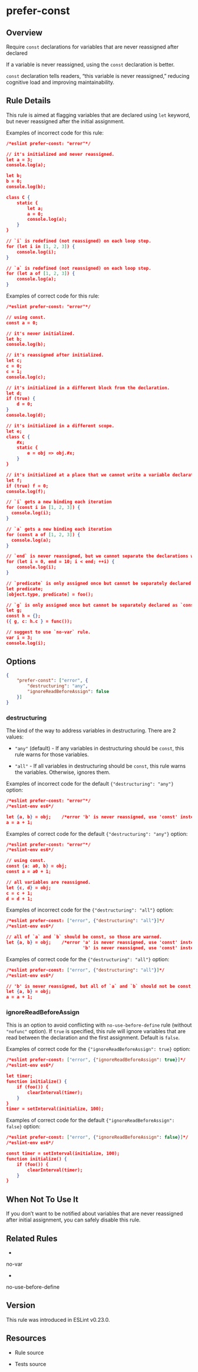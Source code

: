 

# prefer-const
## Overview

Require `const` declarations for variables that are never reassigned after declared

If a variable is never reassigned, using the `const` declaration is better.

`const` declaration tells readers, “this variable is never reassigned,” reducing cognitive load and improving maintainability.

## Rule Details

This rule is aimed at flagging variables that are declared using `let` keyword, but never reassigned after the initial assignment.

Examples of incorrect code for this rule:


```json
/*eslint prefer-const: "error"*/

// it's initialized and never reassigned.
let a = 3;
console.log(a);

let b;
b = 0;
console.log(b);

class C {
    static {
        let a;
        a = 0;
        console.log(a);
    }
}

// `i` is redefined (not reassigned) on each loop step.
for (let i in [1, 2, 3]) {
    console.log(i);
}

// `a` is redefined (not reassigned) on each loop step.
for (let a of [1, 2, 3]) {
    console.log(a);
}
```

Examples of correct code for this rule:


```json
/*eslint prefer-const: "error"*/

// using const.
const a = 0;

// it's never initialized.
let b;
console.log(b);

// it's reassigned after initialized.
let c;
c = 0;
c = 1;
console.log(c);

// it's initialized in a different block from the declaration.
let d;
if (true) {
    d = 0;
}
console.log(d);

// it's initialized in a different scope.
let e;
class C {
    #x;
    static {
        e = obj => obj.#x;
    }
}

// it's initialized at a place that we cannot write a variable declaration.
let f;
if (true) f = 0;
console.log(f);

// `i` gets a new binding each iteration
for (const i in [1, 2, 3]) {
  console.log(i);
}

// `a` gets a new binding each iteration
for (const a of [1, 2, 3]) {
  console.log(a);
}

// `end` is never reassigned, but we cannot separate the declarations without modifying the scope.
for (let i = 0, end = 10; i < end; ++i) {
    console.log(i);
}

// `predicate` is only assigned once but cannot be separately declared as `const`
let predicate;
[object.type, predicate] = foo();

// `g` is only assigned once but cannot be separately declared as `const`
let g;
const h = {};
({ g, c: h.c } = func());

// suggest to use `no-var` rule.
var i = 3;
console.log(i);
```

## Options


```json
{
    "prefer-const": ["error", {
        "destructuring": "any",
        "ignoreReadBeforeAssign": false
    }]
}
```

### destructuring

The kind of the way to address variables in destructuring.
There are 2 values:


- `"any"` (default) - If any variables in destructuring should be `const`, this rule warns for those variables.

- `"all"` - If all variables in destructuring should be `const`, this rule warns the variables. Otherwise, ignores them.

Examples of incorrect code for the default `{"destructuring": "any"}` option:


```json
/*eslint prefer-const: "error"*/
/*eslint-env es6*/

let {a, b} = obj;    /*error 'b' is never reassigned, use 'const' instead.*/
a = a + 1;
```

Examples of correct code for the default `{"destructuring": "any"}` option:


```json
/*eslint prefer-const: "error"*/
/*eslint-env es6*/

// using const.
const {a: a0, b} = obj;
const a = a0 + 1;

// all variables are reassigned.
let {c, d} = obj;
c = c + 1;
d = d + 1;
```

Examples of incorrect code for the `{"destructuring": "all"}` option:


```json
/*eslint prefer-const: ["error", {"destructuring": "all"}]*/
/*eslint-env es6*/

// all of `a` and `b` should be const, so those are warned.
let {a, b} = obj;    /*error 'a' is never reassigned, use 'const' instead.
                             'b' is never reassigned, use 'const' instead.*/
```

Examples of correct code for the `{"destructuring": "all"}` option:


```json
/*eslint prefer-const: ["error", {"destructuring": "all"}]*/
/*eslint-env es6*/

// 'b' is never reassigned, but all of `a` and `b` should not be const, so those are ignored.
let {a, b} = obj;
a = a + 1;
```

### ignoreReadBeforeAssign

This is an option to avoid conflicting with `no-use-before-define` rule (without `"nofunc"` option).
If `true` is specified, this rule will ignore variables that are read between the declaration and the first assignment.
Default is `false`.

Examples of correct code for the `{"ignoreReadBeforeAssign": true}` option:


```json
/*eslint prefer-const: ["error", {"ignoreReadBeforeAssign": true}]*/
/*eslint-env es6*/

let timer;
function initialize() {
    if (foo()) {
        clearInterval(timer);
    }
}
timer = setInterval(initialize, 100);
```

Examples of correct code for the default `{"ignoreReadBeforeAssign": false}` option:


```json
/*eslint prefer-const: ["error", {"ignoreReadBeforeAssign": false}]*/
/*eslint-env es6*/

const timer = setInterval(initialize, 100);
function initialize() {
    if (foo()) {
        clearInterval(timer);
    }
}
```

## When Not To Use It

If you don’t want to be notified about variables that are never reassigned after initial assignment, you can safely disable this rule.

## Related Rules


- 
no-var 

- 
no-use-before-define 

## Version

This rule was introduced in ESLint v0.23.0.

## Resources


- Rule source 

- Tests source 

